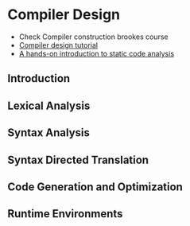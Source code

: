 # Compiler Design

- Check Compiler construction brookes course
- [Compiler design tutorial](https://www.geeksforgeeks.org/compiler-design-tutorials/)
- [A hands-on introduction to static code analysis](https://deepsource.io/blog/introduction-static-code-analysis/)

## Introduction

## Lexical Analysis

## Syntax Analysis

## Syntax Directed Translation

## Code Generation and Optimization

## Runtime Environments
